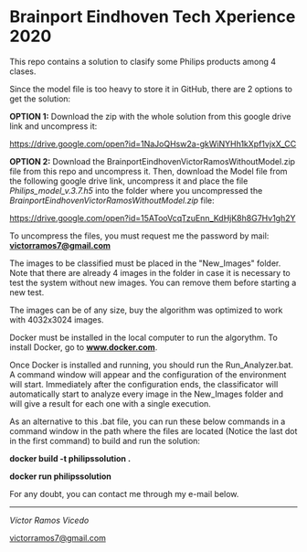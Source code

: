 # Brainport Eindhoven Tech Xperience 2020
This repo contains a solution to clasify some Philips products among 4 clases.

Since the model file is too heavy to store it in GitHub, there are 2 options to get the solution:

**OPTION 1:** Download the zip with the whole solution from this google drive link and uncompress it:

  https://drive.google.com/open?id=1NaJoQHsw2a-gkWiNYHh1kXpf1vjxX_CC

**OPTION 2:** Download the BrainportEindhovenVictorRamosWithoutModel.zip file from this repo and uncompress it.
Then, download the Model file from the following google drive link, uncompress it and place the file *Philips_model_v.3.7.h5* into the folder where you uncompressed the *BrainportEindhovenVictorRamosWithoutModel.zip* file:

https://drive.google.com/open?id=15ATooVcqTzuEnn_KdHjK8h8G7Hv1gh2Y

To uncompress the files, you must request me the password by mail: **victorramos7@gmail.com**

The images to be classified must be placed in the "New_Images" folder. Note that there are already 4 images in the folder in case it is necessary to test the system without new images. You can remove them before starting a new test.

The images can be of any size, buy the algorithm was optimized to work with 4032x3024 images.

Docker must be installed in the local computer to run the algorythm. To install Docker, go to **www.docker.com**.

Once Docker is installed and running, you should run the Run_Analyzer.bat. A command window will appear and the configuration of the environment will start. Immediately after the configuration ends, the classificator will automatically start to analyze every image in the New_Images folder and will give a result for each one with a single execution.

As an alternative to this .bat file, you can run these below commands in a command window in the path where the files are located (Notice the last dot in the first command) to build and run the solution:


**docker build -t philipssolution .**

**docker run philipssolution**


For any doubt, you can contact me through my e-mail below.

-----------------------

*Víctor Ramos Vicedo*

victorramos7@gmail.com
